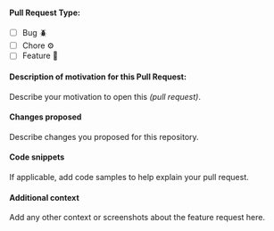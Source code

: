 #### Pull Request Type:

- [ ] Bug :beetle:
- [ ] Chore :gear:
- [ ] Feature :rocket:

#### Description of motivation for this Pull Request:

Describe your motivation to open this _(pull request)_.

#### Changes proposed

Describe changes you proposed for this repository.

#### Code snippets

If applicable, add code samples to help explain your pull request.

#### Additional context

Add any other context or screenshots about the feature request here.
